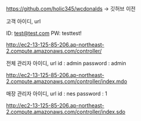 
https://github.com/holic345/wcdonalds -> 깃허브 이전

고객 아이디, url

ID: test@test.com
PW: testtest!

http://ec2-13-125-85-206.ap-northeast-2.compute.amazonaws.com/controller/

전체 관리자 아이디, url
id : admin 
password : admin

http://ec2-13-125-85-206.ap-northeast-2.compute.amazonaws.com/controller/index.mdo


매장 관리자 아이디, url
id : nes 
password : 1

http://ec2-13-125-85-206.ap-northeast-2.compute.amazonaws.com/controller/index.sdo


